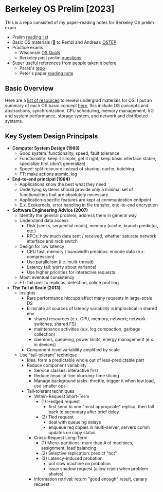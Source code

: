 # Berkeley OS Prelim [2023] 
This is a repo consisted of my paper-reading notes for Berkeley OS prelim exam
* Prelim [reading list](https://ucbosprelim.samkumar.org/reading.html)
* Basic OS materials (🙌 to Remzi and Andrea): [OSTEP](https://pages.cs.wisc.edu/~remzi/OSTEP/)
* Practice exams
    *  Wisconsin [OS Quals](https://www.cs.wisc.edu/operating-systems-quals/)
    *  Berkeley past prelim [questions](https://www2.eecs.berkeley.edu/Protected/Grads/CS/Prelims/osqu.html)
* Super useful references from people taken it before 
    *  Paras's [repo](https://github.com/parasj/papers)
    *  Peter's paper [reading note](https://pschafhalter.com/blog) 

## Basic Overview 
Here are a [list of resources](https://ucbosprelim.samkumar.org/undergraduate.html) to review undergrad materials for OS. I put an summary of each OS basic concept [here](https://github.com/lynnliu030/os-prelim/tree/main/list_of_topics), this include OS concepts and abstractions, synchronization, CPU scheduling, memory management, I/O and system performance, storage system, and network and distributed systems. 

## Key System Design Principals 
* **Computer System Design (1983)**
  *   Good system: functionality, speed, fault tolerance
  *   Functionality: keep it simple, get it right, keep basic interface stable, specialize first (don't generalize) 
  *   Speed: split resource instead of sharing, cache, batching
  *   FT: make actions atomic, log 
* **End-to-end principal (1984)** 
  *   Applications know the best what they need
  *   Underlying systems should provide only a minimal set of functionalities that are absolutely necessary
  *   Application-specific features are kept at communication endpoint 
  *   E.x. Exokernels, error handling in file transfer, end-to-end encryption
* **Software Engineering Advice (2007)**
  *   Identify the general problem, address them in general way
  *   Understand data access
      *  Disk (seeks, sequential reads), memory (cache, branch predictor, etc.)
      *  RPCs: how much data sent / received, whether saturate network interface and rack switch 
  *   Design for low latency
      *  CPU fast, memory / bandwidth precious: encode data (e.x. compression)
      *  Use parallelism (i.e. multi-thread) 
      *  Latency tail: worry about variance!
      *  Use higher priorities for interactive requests     
  *   Most: eventual consistency
  *   FT: fail over to replicas, detection, online profiling 
* **The Tail at Scale (2013)**
  *   Insights
      *  Rare performance hiccups affect many requests in large-scale DS 
      *  Eliminate all sources of latency variability is impractical in shared env 
         *   shared resources (e.x. CPU, memory, network; network switches, shared FS)
         *   maintenance activities (e.x. log compaction, garbage collection)
         *   daemons, queueing, power limits, energy management (e.x. in devices)
      *  Component-level variability amplified by scale
  *  Use "tail-tolerant" technique
      *  Idea: form a predictable whole out of less-predictable part
      *  Reduce component variability
          *  Service classes: interactive first
          *  Reduce head-of-line blocking: time slicing
          *  Manage background tasks: throttle, trigger it when low load, use smaller ops
      *  Tail-tolerant techniques
          *  Within-Request Short-Term 
              *  (1) Hedged request
                 *   first send to one "most appropriate" replica, then fall back to secondary after brief delay
              *  (2) Tied request
                 *   deal with queueing delays 
                 *   enqueue req copies in multi-server, servers comm updates on copy status
          *  Cross-Request Long-Term
              *  (1) Micro-partitions: more than # of machines, assignment, load balancing
              *  (2) Selective replication: predict "hot"
              *  (3) Latency-induced probation
                  *  put slow machine on probation
                  *  issue shadow request (allow rejoin when problem abates)
          *   Information retrival: return "good enough" result, canary request 
